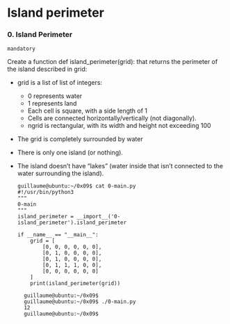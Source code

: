 # Island perimeter

### 0. Island Perimeter
`mandatory`

Create a function def island_perimeter(grid): that returns the perimeter of the island described in grid:

- grid is a list of list of integers:
  - 0 represents water
  - 1 represents land
  - Each cell is square, with a side length of 1
  - Cells are connected horizontally/vertically (not diagonally).
  - ngrid is rectangular, with its width and height not exceeding 100
- The grid is completely surrounded by water
- There is only one island (or nothing).
- The island doesn’t have “lakes” (water inside that isn’t connected to the water surrounding the island).

      guillaume@ubuntu:~/0x09$ cat 0-main.py
      #!/usr/bin/python3
      """
      0-main
      """
      island_perimeter = __import__('0-island_perimeter').island_perimeter

      if __name__ == "__main__":
          grid = [
              [0, 0, 0, 0, 0, 0],
              [0, 1, 0, 0, 0, 0],
              [0, 1, 0, 0, 0, 0],
              [0, 1, 1, 1, 0, 0],
              [0, 0, 0, 0, 0, 0]
          ]
          print(island_perimeter(grid))

        guillaume@ubuntu:~/0x09$
        guillaume@ubuntu:~/0x09$ ./0-main.py
        12
        guillaume@ubuntu:~/0x09$
